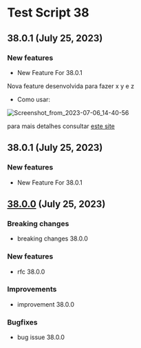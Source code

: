 # Test Script 38
## 38.0.1 (July 25, 2023)
### New features

* New Feature For 38.0.1
 

Nova feature desenvolvida para fazer x y e z

* Como usar:

![Screenshot_from_2023-07-06_14-40-56](/uploads/a16f7e01344481c206a3afbdbb1dce21/Screenshot_from_2023-07-06_14-40-56.png)

para mais detalhes consultar [este site](google.com)



##  38.0.1 (July 25, 2023)
### New features

* New Feature For 38.0.1


##  [38.0.0](38.0.0.md) (July 25, 2023)
### Breaking changes

* breaking changes 38.0.0

### New features

* rfc 38.0.0

### Improvements

* improvement 38.0.0

### Bugfixes

* bug issue 38.0.0

